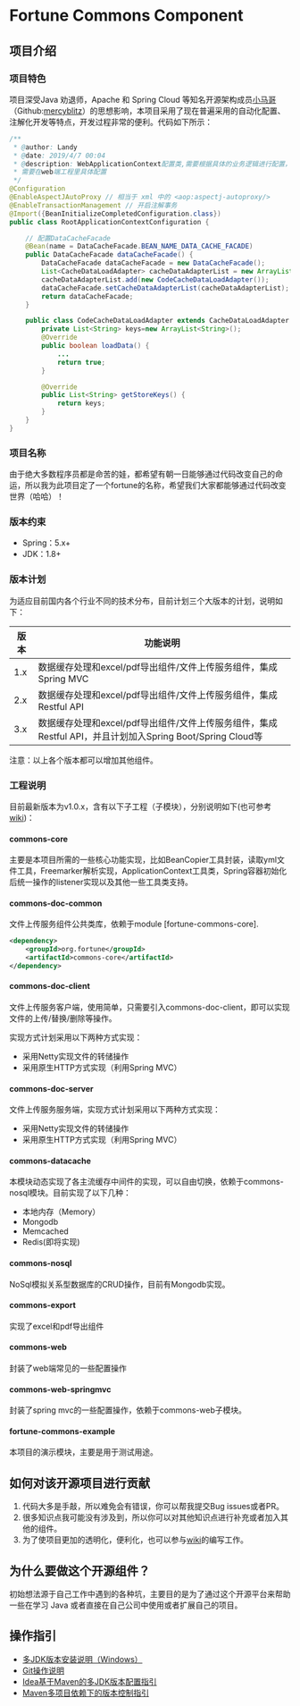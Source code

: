 # Fortune Commons Component

## 项目介绍

### 项目特色

项目深受Java 劝退师，Apache 和 Spring Cloud 等知名开源架构成员[小马哥](<https://segmentfault.com/u/mercyblitz>)（Github:[mercyblitz](<https://github.com/mercyblitz>)）的思想影响，本项目采用了现在普遍采用的自动化配置、注解化开发等特点，开发过程非常的便利。代码如下所示：

```Java
/**
 * @author: Landy
 * @date: 2019/4/7 00:04
 * @description: WebApplicationContext配置类,需要根据具体的业务逻辑进行配置，比如缓存门面类的配置
 * 需要在web端工程里具体配置
 */
@Configuration
@EnableAspectJAutoProxy // 相当于 xml 中的 <aop:aspectj-autoproxy/>
@EnableTransactionManagement // 开启注解事务
@Import({BeanInitializeCompletedConfiguration.class})
public class RootApplicationContextConfiguration {

    // 配置DataCacheFacade
    @Bean(name = DataCacheFacade.BEAN_NAME_DATA_CACHE_FACADE)
    public DataCacheFacade dataCacheFacade() {
        DataCacheFacade dataCacheFacade = new DataCacheFacade();
        List<CacheDataLoadAdapter> cacheDataAdapterList = new ArrayList<>();
        cacheDataAdapterList.add(new CodeCacheDataLoadAdapter());
        dataCacheFacade.setCacheDataAdapterList(cacheDataAdapterList);
        return dataCacheFacade;
    }

    public class CodeCacheDataLoadAdapter extends CacheDataLoadAdapter {
        private List<String> keys=new ArrayList<String>();
        @Override
        public boolean loadData() {
            ...
            return true;
        }

        @Override
        public List<String> getStoreKeys() {
            return keys;
        }
    }
}
```

### 项目名称

由于绝大多数程序员都是命苦的娃，都希望有朝一日能够通过代码改变自己的命运，所以我为此项目定了一个fortune的名称，希望我们大家都能够通过代码改变世界（哈哈）！

### 版本约束

- Spring：5.x+ 
- JDK：1.8+

### 版本计划

为适应目前国内各个行业不同的技术分布，目前计划三个大版本的计划，说明如下：

| 版本 | 功能说明                                                     |
| ---- | ------------------------------------------------------------ |
| 1.x  | 数据缓存处理和excel/pdf导出组件/文件上传服务组件，集成Spring MVC |
| 2.x  | 数据缓存处理和excel/pdf导出组件/文件上传服务组件，集成Restful API |
| 3.x  | 数据缓存处理和excel/pdf导出组件/文件上传服务组件，集成Restful API，并且计划加入Spring Boot/Spring Cloud等 |

注意：以上各个版本都可以增加其他组件。

### 工程说明

目前最新版本为v1.0.x，含有以下子工程（子模块），分别说明如下(也可参考[wiki](<https://github.com/landy8530/fortune-commons/wiki>))：

#### commons-core

主要是本项目所需的一些核心功能实现，比如BeanCopier工具封装，读取yml文件工具，Freemarker解析实现，ApplicationContext工具类，Spring容器初始化后统一操作的listener实现以及其他一些工具类支持。

#### commons-doc-common

文件上传服务组件公共类库，依赖于module [fortune-commons-core].

```xml
<dependency>
    <groupId>org.fortune</groupId>
    <artifactId>commons-core</artifactId>
</dependency>
```

#### commons-doc-client

文件上传服务客户端，使用简单，只需要引入commons-doc-client，即可以实现文件的上传/替换/删除等操作。

实现方式计划采用以下两种方式实现：

- 采用Netty实现文件的转储操作
- 采用原生HTTP方式实现（利用Spring MVC）

#### commons-doc-server

文件上传服务服务端，实现方式计划采用以下两种方式实现：

- 采用Netty实现文件的转储操作
- 采用原生HTTP方式实现（利用Spring MVC）

#### commons-datacache

本模块动态实现了各主流缓存中间件的实现，可以自由切换，依赖于commons-nosql模块。目前实现了以下几种：

- 本地内存（Memory）
- Mongodb
- Memcached
- Redis(即将实现)

#### commons-nosql

NoSql模拟关系型数据库的CRUD操作，目前有Mongodb实现。

#### commons-export

实现了excel和pdf导出组件

#### commons-web

封装了web端常见的一些配置操作

#### commons-web-springmvc

封装了spring mvc的一些配置操作，依赖于commons-web子模块。

#### fortune-commons-example

本项目的演示模块，主要是用于测试用途。

## 如何对该开源项目进行贡献

1. 代码大多是手敲，所以难免会有错误，你可以帮我提交Bug issues或者PR。
2. 很多知识点我可能没有涉及到，所以你可以对其他知识点进行补充或者加入其他的组件。
3. 为了使项目更加的透明化，便利化，也可以参与[wiki](<https://github.com/landy8530/fortune-commons/wiki>)的编写工作。

## 为什么要做这个开源组件？

初始想法源于自己工作中遇到的各种坑，主要目的是为了通过这个开源平台来帮助一些在学习 Java 或者直接在自己公司中使用或者扩展自己的项目。

## 操作指引

- [多JDK版本安装说明（Windows）](https://github.com/landy8530/fortune-commons/wiki/Multiple-JDK-Version-in-Windows-System)
- [Git操作说明](https://github.com/landy8530/fortune-commons/wiki/Git-Instruction)
- [Idea基于Maven的多JDK版本配置指引](https://github.com/landy8530/fortune-commons/wiki/Maven-JDK-Profile)
- [Maven多项目依赖下的版本控制指引](https://github.com/landy8530/fortune-commons/wiki/Maven-Version-Control)

